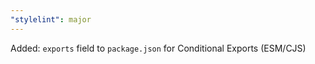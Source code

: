 ```yaml
---
"stylelint": major
---
```


Added: `exports` field to `package.json` for Conditional Exports (ESM/CJS)
